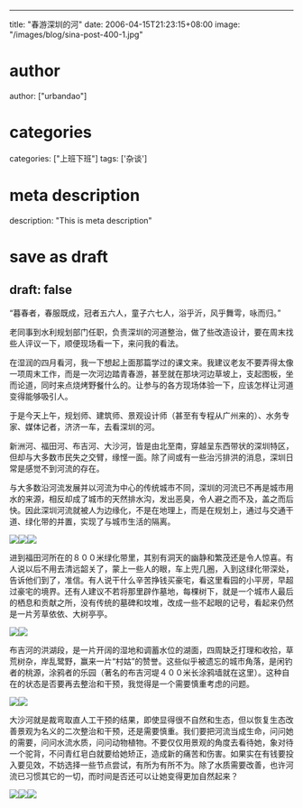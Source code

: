 
---
title: "春游深圳的河"
date: 2006-04-15T21:23:15+08:00
image: "/images/blog/sina-post-400-1.jpg"
# author
author: ["urbandao"]
# categories
categories: ["上班下班"]
tags: ['杂谈']
# meta description
description: "This is meta description"
# save as draft
draft: false
---

“暮春者，春服既成，冠者五六人，童子六七人，浴乎沂，风乎舞雩，咏而归。”

老同事到水利规划部门任职，负责深圳的河道整治，做了些改造设计，要在周末找些人评议一下，顺便现场看一下，来问我的看法。

在湿润的四月看河，我一下想起上面那篇学过的课文来。我建议老友不要弄得太像一项周末工作，而是一次河边踏青春游，甚至就在那块河边草坡上，支起图板，坐而论道，同时来点烧烤野餐什么的。让参与的各方现场体验一下，应该怎样让河道变得能够吸引人。

于是今天上午，规划师、建筑师、景观设计师（甚至有专程从广州来的）、水务专家、媒体记者，济济一车，去看深圳的河。

新洲河、福田河、布吉河、大沙河，皆是由北至南，穿越呈东西带状的深圳特区，但却与大多数市民失之交臂，缘悭一面。除了间或有一些治污排洪的消息，深圳日常是感觉不到河流的存在。

与大多数沿河流发展并以河流为中心的传统城市不同，深圳的河流已不再是城市用水的来源，相反却成了城市的天然排水沟，发出恶臭，令人避之而不及，盖之而后快。因此深圳河流就被人为边缘化，不是在地理上，而是在规划上，通过与交通干道、绿化带的并置，实现了与城市生活的隔离。

![](/images/blog/sina-post-400-1.jpg)![](/images/blog/sina-post-400-2.jpg)![](/images/blog/sina-post-400-3.jpg)

进到福田河所在的８００米绿化带里，其别有洞天的幽静和繁茂还是令人惊喜。有人说以后不用去清远韶关了，蒙上一些人的眼，车上兜几圈，入到这绿化带深处，告诉他们到了，准信。有人说干什么辛苦挣钱买豪宅，看这里看园的小平房，早超过豪宅的境界。还有人建议不若将那里辟作墓地，每棵树下，就是一个城市人最后的栖息和贡献之所，没有传统的墓碑和坟堆，改成一些不起眼的记号，看起来仍然是一片芳草依依、大树亭亭。

![](/images/blog/sina-post-400-4.jpg)![](/images/blog/sina-post-400-5.jpg)

布吉河的洪湖段，是一片开阔的湿地和调蓄水位的湖面，四周缺乏打理和收拾，草荒树杂，岸乱鹭野，赢来一片“村姑”的赞誉。这些似乎被遗忘的城市角落，是闲钓者的桃源，涂鸦者的乐园（著名的布吉河堤４００米长涂鸦墙就在这里）。这种自在的状态是否要再去整治和干预，我觉得是一个需要慎重考虑的问题。

![](/images/blog/sina-post-400-6.jpg)![](/images/blog/sina-post-400-7.jpg)

大沙河就是裁弯取直人工干预的结果，即使显得很不自然和生态，但以恢复生态改善景观为名义的二次整治和干预，还是需要慎重。我们要把河流当成生命，问问她的需要，问问水流水质，问问动物植物。不要仅仅用景观的角度去看待她，象对待一个驼背，不问青红皂白就要给她矫正，造成新的痛苦和伤害。如果实在有钱要投入要见效，不妨选择一些节点尝试，有所为有所不为。除了水质需要改善，也许河流已习惯其它的一切，而时间是否还可以让她变得更加自然起来？

![](/images/blog/sina-post-400-8.jpg)![](/images/blog/sina-post-400-9.jpg)![](/images/blog/sina-post-400-10.jpg)
